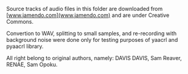Source tracks of audio files in this folder are downloaded from
[www.jamendo.com](www.jamendo.com) and are under Creative Commons.

Convertion to WAV, splitting to small samples,
and re-recording with background noise were done only
for testing purposes of yaacrl and pyaacrl library.

All right belong to original authors, namely:
DAVIS DAVIS, Sam Reaver, RENAE, Sam Opoku.
